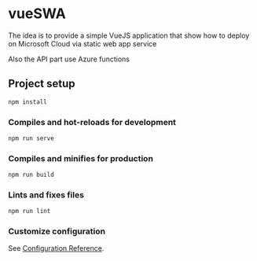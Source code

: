 # vueSWA

The idea is to provide a simple VueJS application that show how to deploy on Microsoft Cloud via static web app service

Also the API part use Azure functions

## Project setup

```sh
npm install
```

### Compiles and hot-reloads for development

```sh
npm run serve
```

### Compiles and minifies for production

```sh
npm run build
```

### Lints and fixes files

```sh
npm run lint
```

### Customize configuration

See [Configuration Reference](https://cli.vuejs.org/config/).
